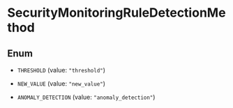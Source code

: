 # SecurityMonitoringRuleDetectionMethod

## Enum

- `THRESHOLD` (value: `"threshold"`)

- `NEW_VALUE` (value: `"new_value"`)

- `ANOMALY_DETECTION` (value: `"anomaly_detection"`)
